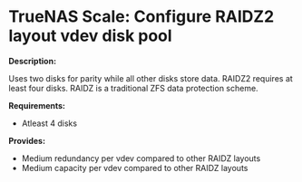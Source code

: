 # TrueNAS Scale: Configure RAIDZ2 layout vdev disk pool

<b>Description:</b>

Uses two disks for parity while all other disks store data. RAIDZ2 requires at least four disks. RAIDZ is a traditional ZFS data protection scheme.

<b>Requirements:</b>

* Atleast 4 disks

<b>Provides:</b>

* Medium redundancy per vdev compared to other RAIDZ layouts
* Medium capacity per vdev compared to other RAIDZ layouts